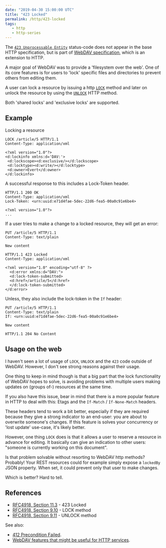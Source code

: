 ```yaml
---
date: "2019-04-30 15:00:00 UTC"
title: "423 Locked"
permalink: /http/423-locked
tags:
   - http
   - http-series
---
```


The [`423 Unprocessable Entity`][1] status-code does not appear in the base
HTTP specification, but is part of [WebDAV specification][4], which is an
extension to HTTP.

A major goal of WebDAV was to provide a 'filesystem over the web'. One of its
core features is for users to 'lock' specific files and directories to prevent
others from editing them.

A user can lock a resource by issuing a http [`LOCK`][2] method and later on
unlock the resource by using the [`UNLOCK`][3] HTTP method.

Both 'shared locks' and 'exclusive locks' are supported.

Example
-------

Locking a resource

```http
LOCK /article/5 HTTP/1.1
Content-Type: application/xml

<?xml version="1.0"?>
<d:lockinfo xmlns:d='DAV:'>
 <d:lockscope><d:exclusive/></d:lockscope>
 <d:locktype><d:write/></d:locktype>
 <d:owner>Evert</d:owner>
</d:lockinfo>
```

A successful response to this includes a Lock-Token header.

```http
HTTP/1.1 200 OK
Content-Type: application/xml
Lock-Token: <urn:uuid:e71d4fae-5dec-22d6-fea5-00a0c91e6be4>

<?xml version="1.0"?>
...
```

If a user tries to make a change to a locked resource, they will get an error:

```http
PUT /article/5 HTTP/1.1
Content-Type: text/plain

New content
```

```http
HTTP/1.1 423 Locked
Content-Type: application/xml

<?xml version="1.0" encoding="utf-8" ?>
  <d:error xmlns:d="DAV:">
  <d:lock-token-submitted>
  <d:href>/article/5</d:href>
  </d:lock-token-submitted>
</d:error>
```

Unless, they also include the lock-token in the `If` header:

```http
PUT /article/5 HTTP/1.1
Content-Type: text/plain
If: <urn:uuid:e71d4fae-5dec-22d6-fea5-00a0c91e6be4>

New content
```

```http
HTTP/1.1 204 No Content
```

Usage on the web
----------------

I haven't seen a lot of usage of `LOCK`, `UNLOCK` and the `423` code outside
of WebDAV. However, I don't see strong reasons against their usage.

One thing to keep in mind though is that a big part that the lock functionality
of WebDAV hopes to solve, is avoiding problems with multiple users making
updates on (groups of-) resources at the same time.

If you also have this issue, bear in mind that there is a more popular feature
in HTTP to deal with this: Etags and the `If-Match` / `If-None-Match` headers.

These headers tend to work a bit better, especially if they are required
because they give a strong indicator to an end-user: you are about to overwrite
someone's changes. If this feature is solves your concurrency or 'lost update'
use-case, it's likely better.

However, one thing `LOCK` does is that it allows a user to reserve a resource
in advance for editing. It basically can give an indication to other users:
"someone is currently working on this document".

Is that problem solvable without resorting to WebDAV http methods? Probably!
Your REST resources could for example simply expose a `lockedBy` JSON property.
When set, it could prevent only that user to make changes.

Which is better? Hard to tell.

References
----------

* [RFC4918, Section 11.3][1] - 423 Locked
* [RFC4918, Section 9.10][2] - LOCK method
* [RFC4918, Section 9.11][3] - UNLOCK method

See also:

* [412 Precondition Failed][5].
* [WebDAV features that might be useful for HTTP services][6].

[1]: https://tools.ietf.org/html/rfc4918#section-11.3 "423 Locked"
[2]: https://tools.ietf.org/html/rfc4918#section-9.10 "LOCK method"
[3]: https://tools.ietf.org/html/rfc4918#section-9.11 "UNLOCK method"
[4]: https://tools.ietf.org/html/rfc4918 "WebDAV specification" 
[5]: /http/412-precondition-failed
[6]: /webdav-features-for-http/
